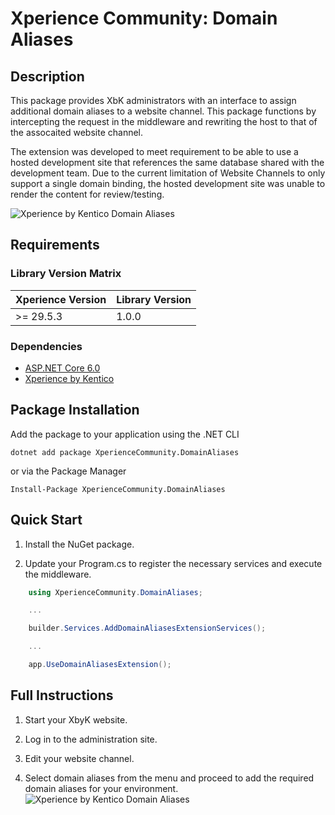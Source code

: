 # Xperience Community: Domain Aliases

## Description

This package provides XbK administrators with an interface to assign additional domain aliases to a website channel. This package functions by intercepting the request in the middleware and rewriting the host to that of the assocaited website channel.

The extension was developed to meet requirement to be able to use a hosted development site that references the same database shared with the development team. Due to the current limitation of Website Channels to only support a single domain binding, the hosted development site was unable to render the content for review/testing.

![Xperience by Kentico Domain Aliases](https://raw.githubusercontent.com/benquinlan-07/xperience-community-domain-aliases/refs/heads/main/images/domain-aliases.jpeg)

## Requirements

### Library Version Matrix

| Xperience Version | Library Version |
| ----------------- | --------------- |
| >= 29.5.3         | 1.0.0           |

### Dependencies

- [ASP.NET Core 6.0](https://dotnet.microsoft.com/en-us/download)
- [Xperience by Kentico](https://docs.kentico.com)

## Package Installation

Add the package to your application using the .NET CLI

```
dotnet add package XperienceCommunity.DomainAliases
```

or via the Package Manager

```
Install-Package XperienceCommunity.DomainAliases
```

## Quick Start

1. Install the NuGet package.

1. Update your Program.cs to register the necessary services and execute the middleware.

```csharp
    using XperienceCommunity.DomainAliases;

    ...

    builder.Services.AddDomainAliasesExtensionServices();

    ...

    app.UseDomainAliasesExtension();
```

## Full Instructions

1. Start your XbyK website.

1. Log in to the administration site.

1. Edit your website channel.

1. Select domain aliases from the menu and proceed to add the required domain aliases for your environment.
![Xperience by Kentico Domain Aliases](https://raw.githubusercontent.com/benquinlan-07/xperience-community-domain-aliases/refs/heads/main/images/domain-aliases.jpeg)
